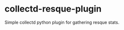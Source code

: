 collectd-resque-plugin
======================

Simple collectd python plugin for gathering resque stats.

